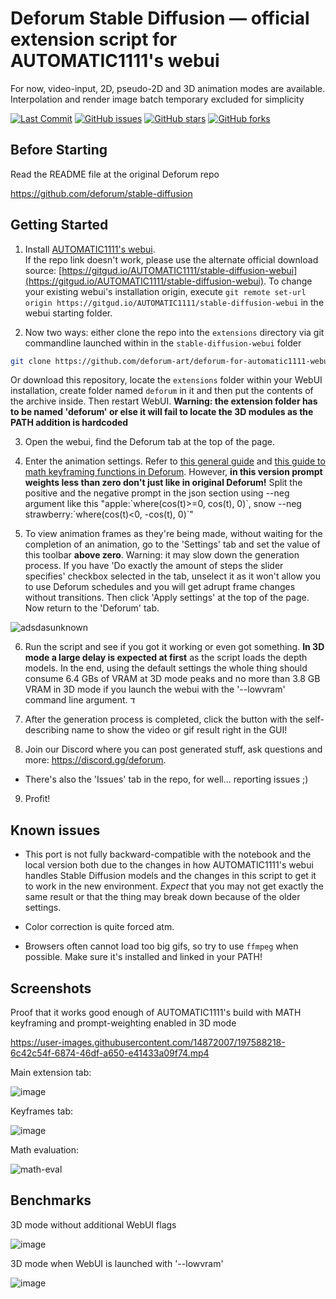 
# Deforum Stable Diffusion — official extension script for AUTOMATIC1111's webui

For now, video-input, 2D, pseudo-2D and 3D animation modes are available. Interpolation and render image batch temporary excluded for simplicity

<p align="left">
    <a href="https://github.com/deforum-art/deforum-for-automatic1111-webui/commits"><img alt="Last Commit" src="https://img.shields.io/github/last-commit/deforum-art/deforum-for-automatic1111-webui"></a>
    <a href="https://github.com/deforum-art/deforum-for-automatic1111-webui/issues"><img alt="GitHub issues" src="https://img.shields.io/github/issues/deforum-art/deforum-for-automatic1111-webui"></a>
    <a href="https://github.com/deforum-art/deforum-for-automatic1111-webui/stargazers"><img alt="GitHub stars" src="https://img.shields.io/github/stars/deforum-art/deforum-for-automatic1111-webui"></a>
    <a href="https://github.com/deforum-art/deforum-for-automatic1111-webui/network"><img alt="GitHub forks" src="https://img.shields.io/github/forks/deforum-art/deforum-for-automatic1111-webui"></a>
    </a>
</p>

## Before Starting

Read the README file at the original Deforum repo

https://github.com/deforum/stable-diffusion

## Getting Started

1. Install [AUTOMATIC1111's webui](https://github.com/AUTOMATIC1111/stable-diffusion-webui/). <br>If the repo link doesn't work, please use the alternate official download source: [https://gitgud.io/AUTOMATIC1111/stable-diffusion-webui](https://gitgud.io/AUTOMATIC1111/stable-diffusion-webui). To change your existing webui's installation origin, execute `git remote set-url origin https://gitgud.io/AUTOMATIC1111/stable-diffusion-webui` in the webui starting folder.

2. Now two ways: either clone the repo into the `extensions` directory via git commandline launched within in the `stable-diffusion-webui` folder

```sh
git clone https://github.com/deforum-art/deforum-for-automatic1111-webui/ extensions/deforum
```

Or download this repository, locate the `extensions` folder within your WebUI installation, create folder named `deforum` in it and then put the contents of the archive inside. Then restart WebUI. **Warning: the extension folder has to be named 'deforum' or else it will fail to locate the 3D modules as the PATH addition is hardcoded**

3. Open the webui, find the Deforum tab at the top of the page.

4. Enter the animation settings. Refer to [this general guide](https://docs.google.com/document/d/1pEobUknMFMkn8F5TMsv8qRzamXX_75BShMMXV8IFslI/edit) and [this guide to math keyframing functions in Deforum](https://docs.google.com/document/d/1pfW1PwbDIuW0cv-dnuyYj1UzPqe23BlSLTJsqazffXM/edit?usp=sharing). However, **in this version prompt weights less than zero don't just like in original Deforum!** Split the positive and the negative prompt in the json section using --neg argument like this "apple:\`where(cos(t)>=0, cos(t), 0)\`, snow --neg strawberry:\`where(cos(t)<0, -cos(t), 0)\`"

5. To view animation frames as they're being made, without waiting for the completion of an animation, go to the 'Settings' tab and set the value of this toolbar **above zero**. Warning: it may slow down the generation process. If you have 'Do exactly the amount of steps the slider specifies' checkbox selected in the tab, unselect it as it won't allow you to use Deforum schedules and you will get adrupt frame changes without transitions. Then click 'Apply settings' at the top of the page. Now return to the 'Deforum' tab.

![adsdasunknown](https://user-images.githubusercontent.com/14872007/196064311-1b79866a-e55b-438a-84a7-004ff30829ad.png)


6. Run the script and see if you got it working or even got something. **In 3D mode a large delay is expected at first** as the script loads the depth models. In the end, using the default settings the whole thing should consume 6.4 GBs of VRAM at 3D mode peaks and no more than 3.8 GB VRAM in 3D mode if you launch the webui with the '--lowvram' command line argument.
ד
7. After the generation process is completed, click the button with the self-describing name to show the video or gif result right in the GUI!

8. Join our Discord where you can post generated stuff, ask questions and more: https://discord.gg/deforum. <br>
* There's also the 'Issues' tab in the repo, for well... reporting issues ;) 

9. Profit!

## Known issues

* This port is not fully backward-compatible with the notebook and the local version both due to the changes in how AUTOMATIC1111's webui handles Stable Diffusion models and the changes in this script to get it to work in the new environment. *Expect* that you may not get exactly the same result or that the thing may break down because of the older settings.

* Color correction is quite forced atm.

* Browsers often cannot load too big gifs, so try to use `ffmpeg` when possible. Make sure it's installed and linked in your PATH!

## Screenshots

Proof that it works good enough of AUTOMATIC1111's build with MATH keyframing and prompt-weighting enabled in 3D mode

https://user-images.githubusercontent.com/14872007/197588218-6c42c54f-6874-46df-a650-e41433a09f74.mp4


Main extension tab:

![image](https://user-images.githubusercontent.com/121192995/215362176-4e5599c1-9cb6-4bf9-964d-0ff882661993.png)

Keyframes tab:

![image](https://user-images.githubusercontent.com/121192995/215362228-c239c43a-d565-4862-b490-d18b19eaaaa5.png)

Math evaluation:

![math-eval](https://user-images.githubusercontent.com/14872007/195957601-3c3fecab-5ef2-4a2f-9eba-3bb0c70bd4b8.png)

## Benchmarks

3D mode without additional WebUI flags

![image](https://user-images.githubusercontent.com/14872007/196294447-7817f138-ec4b-4001-885f-454f8667100d.png)

3D mode when WebUI is launched with '--lowvram'

![image](https://user-images.githubusercontent.com/14872007/196294517-125fbb27-c06d-4c4b-bcbc-7c743103eff6.png)

